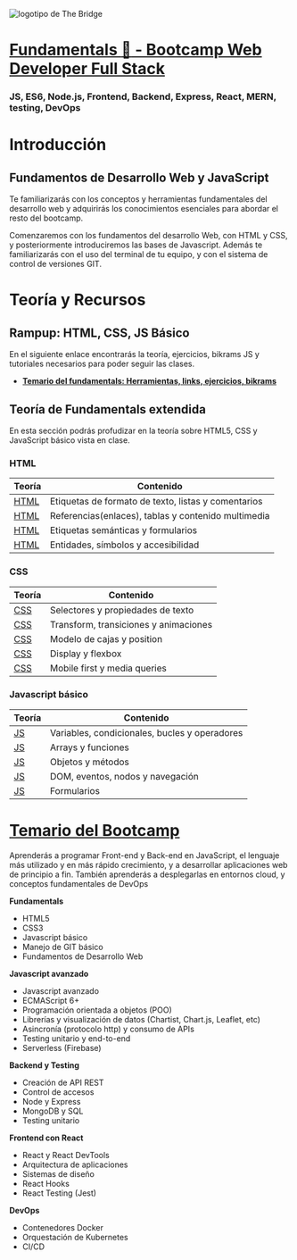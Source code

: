 ![logotipo de The Bridge](https://user-images.githubusercontent.com/27650532/77754601-e8365180-702b-11ea-8bed-5bc14a43f869.png "logotipo de The Bridge")

# [Fundamentals :rocket: - Bootcamp Web Developer Full Stack](https://www.thebridge.tech/bootcamps/bootcamp-fullstack-developer/)

### JS, ES6, Node.js, Frontend, Backend, Express, React, MERN, testing, DevOps

# Introducción

## Fundamentos de Desarrollo Web y JavaScript

Te familiarizarás con los conceptos y herramientas fundamentales del desarrollo web y adquirirás los conocimientos esenciales para abordar el resto del bootcamp.

Comenzaremos con los fundamentos del desarrollo Web, con HTML y CSS, y posteriormente introduciremos las bases de Javascript. Además te familiarizarás con el uso del terminal de tu equipo, y con el sistema de control de versiones GIT.

# Teoría y Recursos

## Rampup: HTML, CSS, JS Básico
En el siguiente enlace encontrarás la teoría, ejercicios, bikrams JS y tutoriales necesarios para poder seguir las clases.

- [**Temario del fundamentals: Herramientas, links, ejercicios, bikrams**](https://github.com/TheBridge-FullStackDeveloper/fswd-ft-sept-21-ramp-up/blob/main/readme.md)

## Teoría de Fundamentals extendida
En esta sección podrás profudizar en la teoría sobre HTML5, CSS y JavaScript básico vista en clase.

### HTML 

Teorí­a                                         |Contenido                                                             |
| ---------------------------------------------- | --------------------------------------------------------------------|
| [HTML](teoria/rampup/bloque01/clase1.md)           | Etiquetas de formato de texto, listas y comentarios                 |
| [HTML](teoria/rampup/bloque01/clase2.md)           | Referencias(enlaces), tablas y contenido multimedia                          |
| [HTML](teoria/rampup/bloque01/clase3.md)           | Etiquetas semánticas y formularios                                  |
| [HTML](teoria/rampup/bloque01/clase4.md)           | Entidades, símbolos y accesibilidad     |

### CSS 

| Teorí­a|                                         Contenido                                                             |
| ---------------------------------------------- | --------------------------------------------------------------------|
| [CSS](teoria/rampup/bloque02/clase1.md)           | Selectores y propiedades de texto                                   |
| [CSS](teoria/rampup/bloque02/clase2.md)           | Transform, transiciones y animaciones  |
| [CSS](teoria/rampup/bloque02/clase3.md)           | Modelo de cajas y position    |
| [CSS](teoria/rampup/bloque02/clase4.md)           | Display y flexbox              |
| [CSS](teoria/rampup/bloque02/clase5.md)           | Mobile first y media queries  
                             

### Javascript básico

| Teorí­a|                                         Contenido                                                             |
| ---------------------------------------------- | --------------------------------------------------------------------|
| [JS](teoria/rampup/bloque03/clase1.md)           | Variables, condicionales, bucles y operadores                       |
| [JS](teoria/rampup/bloque03/clase2.md)           | Arrays y funciones                                                  |
| [JS](teoria/rampup/bloque03/clase3.md)           | Objetos y métodos                                                   |
| [JS](teoria/rampup/bloque03/clase4.md)           | DOM, eventos, nodos y navegación                                    |
| [JS](teoria/rampup/bloque03/clase5.md)           | Formularios                                                         |



# [Temario del Bootcamp](https://www.thebridge.tech/bootcamps/bootcamp-fullstack-developer/)

Aprenderás a programar Front-end y Back-end en JavaScript, el lenguaje más utilizado y en más rápido crecimiento, y a desarrollar aplicaciones web de principio a fin. También aprenderás a desplegarlas en entornos cloud, y conceptos fundamentales de DevOps

**Fundamentals** 
- HTML5
- CSS3
- Javascript básico
- Manejo de GIT básico
- Fundamentos de Desarrollo Web

**Javascript avanzado**
- Javascript avanzado
- ECMAScript 6+
- Programación orientada a objetos (POO)
- Librerías y visualización de datos (Chartist, Chart.js, Leaflet, etc)
- Asincronía (protocolo http) y consumo de APIs
- Testing unitario y end-to-end
- Serverless (Firebase)

**Backend y Testing**
- Creación de API REST
- Control de accesos
- Node y Express
- MongoDB y SQL
- Testing unitario

**Frontend con React**
- React y React DevTools
- Arquitectura de aplicaciones
- Sistemas de diseño
- React Hooks
- React Testing (Jest)

**DevOps**
- Contenedores Docker
- Orquestación de Kubernetes
- CI/CD
